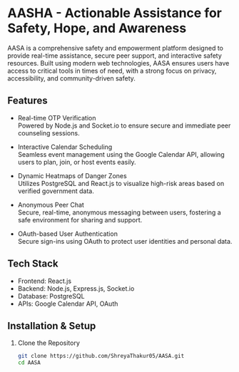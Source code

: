 # AASHA - Actionable Assistance for Safety, Hope, and Awareness

AASA is a comprehensive safety and empowerment platform designed to provide real-time assistance, secure peer support, and interactive safety resources. Built using modern web technologies, AASA ensures users have access to critical tools in times of need, with a strong focus on privacy, accessibility, and community-driven safety.

## Features

- Real-time OTP Verification  
  Powered by Node.js and Socket.io to ensure secure and immediate peer counseling sessions.

- Interactive Calendar Scheduling  
  Seamless event management using the Google Calendar API, allowing users to plan, join, or host events easily.

- Dynamic Heatmaps of Danger Zones  
  Utilizes PostgreSQL and React.js to visualize high-risk areas based on verified government data.

- Anonymous Peer Chat  
  Secure, real-time, anonymous messaging between users, fostering a safe environment for sharing and support.

- OAuth-based User Authentication  
  Secure sign-ins using OAuth to protect user identities and personal data.

## Tech Stack

- Frontend: React.js  
- Backend: Node.js, Express.js, Socket.io  
- Database: PostgreSQL  
- APIs: Google Calendar API, OAuth

## Installation & Setup

1. Clone the Repository
   ```bash
   git clone https://github.com/ShreyaThakur05/AASA.git
   cd AASA
